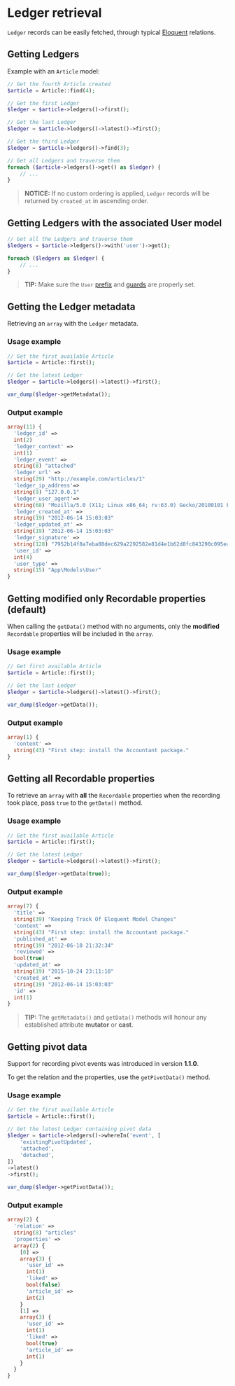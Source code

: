 # Ledger retrieval
`Ledger` records can be easily fetched, through typical [Eloquent](https://laravel.com/docs/5.7/eloquent) relations.

## Getting Ledgers
Example with an `Article` model:

```php
// Get the fourth Article created
$article = Article::find(4);

// Get the first Ledger
$ledger = $article->ledgers()->first();

// Get the last Ledger
$ledger = $article->ledgers()->latest()->first();

// Get the third Ledger
$ledger = $article->ledgers()->find(3);

// Get all Ledgers and traverse them
foreach ($article->ledgers()->get() as $ledger) {
    // ...
}
```

> **NOTICE:** If no custom ordering is applied, `Ledger` records will be returned by `created_at` in ascending order.

## Getting Ledgers with the associated User model
```php
// Get all the Ledgers and traverse them
$ledgers = $article->ledgers()->with('user')->get();

foreach ($ledgers as $ledger) {
    // ...
}
```

> **TIP:** Make sure the `User` [prefix](configuration.md#prefix) and [guards](configuration.md#auth-guards) are properly set.

## Getting the Ledger metadata
Retrieving an `array` with the `Ledger` metadata.

### Usage example
```php
// Get the first available Article
$article = Article::first();

// Get the latest Ledger
$ledger = $article->ledgers()->latest()->first();

var_dump($ledger->getMetadata());
```

### Output example
```php
array(11) {
  'ledger_id' =>
  int(2)
  'ledger_context' =>
  int(1)
  'ledger_event' =>
  string(8) "attached"
  'ledger_url' =>
  string(29) "http://example.com/articles/1"
  'ledger_ip_address'=>
  string(9) "127.0.0.1"
  'ledger_user_agent'=>
  string(68) "Mozilla/5.0 (X11; Linux x86_64; rv:63.0) Gecko/20100101 Firefox/63.0"
  'ledger_created_at' =>
  string(19) "2012-06-14 15:03:03"
  'ledger_updated_at' =>
  string(19) "2012-06-14 15:03:03"
  'ledger_signature' =>
  string(128) "7952b14f8a7eba08dec629a2292582e81d4e1b62d8fc843290c095eaad4fc17d71dd05dafff1a5c81b579c4324957c7f7df2608a5f0908e82e3bf94fc97631e2"
  'user_id' =>
  int(4)
  'user_type' =>
  string(15) "App\Models\User"
}
```

## Getting modified only Recordable properties (default)
When calling the `getData()` method with no arguments, only the **modified** `Recordable` properties will be included in the `array`. 

### Usage example
```php
// Get first available Article
$article = Article::first();

// Get the last Ledger
$ledger = $article->ledgers()->latest()->first();

var_dump($ledger->getData());
```

### Output example
```php
array(1) {
  'content' =>
  string(43) "First step: install the Accountant package."
}
```

## Getting all Recordable properties
To retrieve an `array` with **all** the `Recordable` properties when the recording took place, pass `true` to the `getData()` method.

### Usage example
```php
// Get the first available Article
$article = Article::first();

// Get the latest Ledger
$ledger = $article->ledgers()->latest()->first();

var_dump($ledger->getData(true));
```

### Output example
```php
array(7) {
  'title' =>
  string(39) "Keeping Track Of Eloquent Model Changes"
  'content' =>
  string(43) "First step: install the Accountant package."
  'published_at' =>
  string(19) "2012-06-18 21:32:34"
  'reviewed' =>
  bool(true)
  'updated_at' =>
  string(19) "2015-10-24 23:11:10"
  'created_at' =>
  string(19) "2012-06-14 15:03:03"
  'id' =>
  int(1)
}
```

> **TIP:** The `getMetadata()` and `getData()` methods will honour any established attribute **mutator** or **cast**.

## Getting pivot data
Support for recording pivot events was introduced in version **1.1.0**.

To get the relation and the properties, use the `getPivotData()` method.

### Usage example
```php
// Get the first available Article
$article = Article::first();

// Get the latest Ledger containing pivot data
$ledger = $article->ledgers()->whereIn('event', [
    'existingPivotUpdated',
    'attached',
    'detached',
])
->latest()
->first();

var_dump($ledger->getPivotData());
```

### Output example
```php
array(2) {
  'relation' =>
  string(8) "articles"
  'properties' =>
  array(2) {
    [0] =>
    array(3) {
      'user_id' =>
      int(1)
      'liked' =>
      bool(false)
      'article_id' =>
      int(2)
    }
    [1] =>
    array(3) {
      'user_id' =>
      int(1)
      'liked' =>
      bool(true)
      'article_id' =>
      int(1)
    }
  }
}
```
